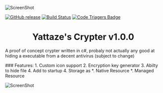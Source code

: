 ![ScreenShot](http://www.freeiconspng.com/uploads/encryption-icon-11.png)  
  
[![GitHub release](https://img.shields.io/badge/Release-1.0.0-brightgreen.svg)](https://github.com/Tlgyt/Crypter/releases/latest)   [![Build Status](https://travis-ci.org/Tlgyt/Crypter.svg?branch=master)](https://travis-ci.org/Tlgyt/Crypter)   [![Code Triagers Badge](https://www.codetriage.com/tlgyt/crypter/badges/users.svg)](https://www.codetriage.com/tlgyt/crypter)
   
<h1 align=center>Yattaze's Crypter v1.0.0</h1> <p> 
A proof of concept crypter written in c#, probaly not actually any good 
at hiding a executable from a decent antivirus (subject to change)</p>   
### Features:
1. Custom icon support   
2. Encryption key generator  
3. Abilty to hide file 
4. Add to startup 
4. Storage as 
  *. Native Resource 
  *. Managed Resource  
  
![ScreenShot](http://i.imgur.com/aRZ4lQA.png)  
